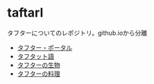 # taftarl
タフターについてのレポジトリ。github.ioから分離
- [タフター・ポータル](http://schwert398.github.io/taftarl/taftarl_portal)
- [タフタット語](http://schwert398.github.io/taftarl/taftat_lang)
- [タフターの生物](http://schwert398.github.io/taftarl/taftat_creature)
- [タフターの料理](http://schwert398.github.io/taftarl/taftat_food)
